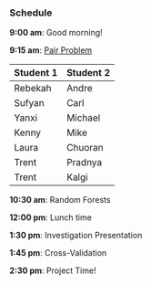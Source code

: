 ### Schedule


**9:00 am**: Good morning!

**9:15 am**: [Pair Problem](pair.md)

| Student 1 | Student 2 |
|---|---|
| Rebekah | Andre |
| Sufyan | Carl |
| Yanxi | Michael |
| Kenny | Mike |
| Laura | Chuoran |
| Trent | Pradnya |
| Trent | Kalgi |

**10:30 am**: Random Forests


**12:00 pm**: Lunch time

**1:30 pm**: Investigation Presentation

**1:45 pm**: Cross-Validation

**2:30 pm**: Project Time!
